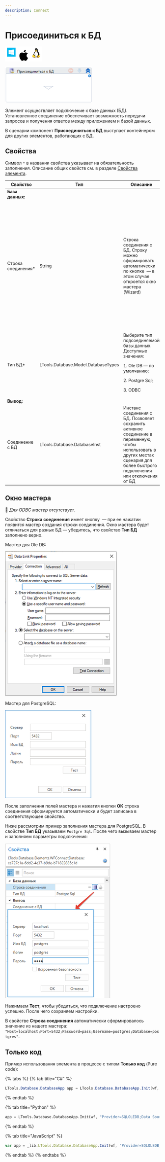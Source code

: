 ```yaml
---
description: Connect
---
```


# Присоединиться к БД

![](../../../resources/activities/basic/db/image-100-1-1-1-1-1-1-1-2-218.png)

![](../../../resources/activities/basic/db/image-330.png)

Элемент осуществляет подключение к базе данных (БД). Установленное соединение обеспечивает возможность передачи запросов и получения ответов между приложением и базой данных. 

В сценарии компонент **Присоединиться к БД** выступает контейнером для других элементов, работающих с БД.


## Свойства
Символ `*` в названии свойства указывает на обязательность заполнения. Описание общих свойств см. в разделе [Свойства элемента](https://docs.primo-rpa.ru/primo-rpa/primo-studio/process/elements#svoistva-elementa).

| Свойство            | Тип                        | Описание                                                                                                                            | Пример            |
| ------------------- | -------------------------- | ----------------------------------------------------------------------------------------------------------------------------------- | ----------------- |
| **База данных:**    | | | |
| Строка соединения\* | String                     | Строка соединения с БД. Строку можно сформировать автоматически по кнопке <img src="../../../.gitbook/assets/connection_editor_button.png" alt="" data-size="line"> — в этом случае откроется окно мастера (Wizard) | <p>Ole DB:</p> <p>`"Provider=SQLOLEDB;Data Source=<servername>;Initial Catalog=<dbname>;Integrated Security=SSPI"`</p> <p>PostgreSQL:</p> <p> `"Host=<host>;Port=5432;Password=<password>;Username=<username>;Database=<dbname>"`</p> <p>ODBC:</p> <p>`"DRIVER=<ODBC Driver>; SERVER=<host>; PORT=<port number>;DATABASE=<dbname>; USER=<username>; PASSWORD=<password>"`</p> |
| Тип БД\*            | LTools.Database.Model.DatabaseTypes | Выберите тип подсоединяемой базы данных. Доступные значения: <p>1. Ole DB — по умолчанию;</p> <p>2. Postgre Sql;</p> <p>3. ODBC</p> | `Ole DB` |
| **Вывод:**          | | | |
| Соединение с БД     | LTools.Database.DatabaseInst        | Инстанс соединения с БД. Позволяет сохранить активное соединение в переменную, чтобы использовать в других местах сценария для более быстрого подключения или отключения от БД |  | 




## Окно мастера 

:small_blue_diamond: *Для ODBC мастер отсутствует.*

Свойство **Строка соединения** имеет кнопку <img src="../../../.gitbook/assets/connection_editor_button.png" alt="" data-size="line"> — при ее нажатии появится мастер создания строки соединения. Окно мастера будет отличаться для разных БД — убедитесь, что свойство **Тип БД** заполнено верно. 

Мастер для Ole DB:

![Для Ole DB](../../../resources/activities/basic/db/image-301.png)

Мастер для PostgreSQL:

![Для Postgre Sql](../../../resources/activities/basic/db/image-383.png)

После заполнения полей мастера и нажатия кнопки **OK** строка соединения сформируется автоматически и будет записана в соответствующее свойство.

Ниже рассмотрим пример заполнения мастера для PostgreSQL. В свойстве **Тип БД** указываем `Postgre Sql`. После чего вызываем мастер и заполняем параметры подключения: 

![Заполненные параметры подключения к Postgre Sql](../../../resources/activities/basic/db/wfconnectdatabase-master-fixed.png)

Нажимаем **Тест**, чтобы убедиться, что подключение настроено успешно. После чего сохраняем настройки. 

В свойстве **Строка соединения** автоматически сформировалось значение из нашего мастера: `"Host=localhost;Port=5432;Password=pass;Username=postgres;Database=postgres"`.


## Только код

Пример использования элемента в процессе с типом **Только код** (Pure code):

{% tabs %}
{% tab title="C#" %}
```csharp
LTools.Database.DatabaseApp app = LTools.Database.DatabaseApp.Init(wf, "Provider=SQLOLEDB;Data Source=<servername>;Initial Catalog=<dbname>;Integrated Security=SSPI");
```
{% endtab %}

{% tab title="Python" %}
```python
app = LTools.Database.DatabaseApp.Init(wf, "Provider=SQLOLEDB;Data Source=<servername>;Initial Catalog=<dbname>;Integrated Security=SSPI")
```
{% endtab %}

{% tab title="JavaScript" %}
```javascript
var app = _lib.LTools.Database.DatabaseApp.Init(wf, "Provider=SQLOLEDB;Data Source=<servername>;Initial Catalog=<dbname>;Integrated Security=SSPI");
```
{% endtab %}
{% endtabs %}
